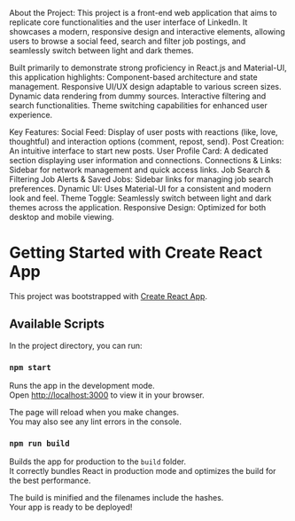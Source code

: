 
About the Project:
This project is a front-end web application that aims to replicate core functionalities and the user interface of LinkedIn. It showcases a modern, responsive design and interactive elements, allowing users to browse a social feed, search and filter job postings, and seamlessly switch between light and dark themes.

Built primarily to demonstrate strong proficiency in React.js and Material-UI, this application highlights:
Component-based architecture and state management.
Responsive UI/UX design adaptable to various screen sizes.
Dynamic data rendering from dummy sources.
Interactive filtering and search functionalities.
Theme switching capabilities for enhanced user experience.


Key Features:
Social Feed: Display of user posts with reactions (like, love, thoughtful) and interaction options (comment, repost, send).
Post Creation: An intuitive interface to start new posts.
User Profile Card: A dedicated section displaying user information and connections.
Connections & Links: Sidebar for network management and quick access links.
Job Search & Filtering
Job Alerts & Saved Jobs: Sidebar links for managing job search preferences.
Dynamic UI: Uses Material-UI for a consistent and modern look and feel.
Theme Toggle: Seamlessly switch between light and dark themes across the application.
Responsive Design: Optimized for both desktop and mobile viewing.



# Getting Started with Create React App

This project was bootstrapped with [Create React App](https://github.com/facebook/create-react-app).

## Available Scripts

In the project directory, you can run:

### `npm start`

Runs the app in the development mode.\
Open [http://localhost:3000](http://localhost:3000) to view it in your browser.

The page will reload when you make changes.\
You may also see any lint errors in the console.


### `npm run build`

Builds the app for production to the `build` folder.\
It correctly bundles React in production mode and optimizes the build for the best performance.

The build is minified and the filenames include the hashes.\
Your app is ready to be deployed!

